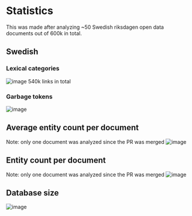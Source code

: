 # Statistics
This was made after analyzing ~50 Swedish riksdagen open data documents out of 600k in total.
## Swedish
### Lexical categories
![image](https://github.com/dpriskorn/riksdagen_sentences/assets/68460690/82b364ec-64bd-43e7-9b5c-fcc5d41553d5)
540k links in total

### Garbage tokens 
![image](https://github.com/dpriskorn/riksdagen_sentences/assets/68460690/2eb12bc7-79e4-4b85-8a32-5ba4f24f7e92)

## Average entity count per document 
Note: only one document was analyzed since the PR was merged
![image](https://github.com/dpriskorn/riksdagen_sentences/assets/68460690/1a417aa4-d411-4606-8e04-9535508bca2d)


## Entity count per document 
Note: only one document was analyzed since the PR was merged
![image](https://github.com/dpriskorn/riksdagen_sentences/assets/68460690/9a16d562-1b91-4759-9626-efbc1b3bafee)

## Database size
![image](https://github.com/dpriskorn/riksdagen_sentences/assets/68460690/3f51189d-e39d-4386-ae7f-ef1b8590788a)

